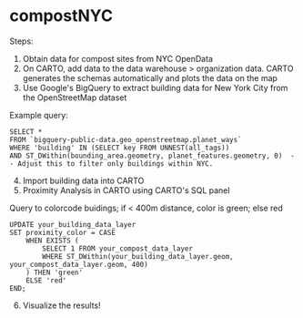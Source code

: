 # compostNYC

Steps: 
1. Obtain data for compost sites from NYC OpenData
2. On CARTO, add data to the data warehouse > organization data. CARTO generates the schemas automatically and plots the data on the map
3. Use Google's BigQuery to extract building data for New York City from the OpenStreetMap dataset

Example query:
   ```
   SELECT * 
FROM `bigquery-public-data.geo_openstreetmap.planet_ways`
WHERE 'building' IN (SELECT key FROM UNNEST(all_tags))
AND ST_DWithin(bounding_area.geometry, planet_features.geometry, 0)  -- Adjust this to filter only buildings within NYC.
```

4. Import building data into CARTO
5. Proximity Analysis in CARTO using CARTO's SQL panel

Query to colorcode buidings; if < 400m distance, color is green; else red

```
UPDATE your_building_data_layer
SET proximity_color = CASE 
    WHEN EXISTS (
        SELECT 1 FROM your_compost_data_layer
        WHERE ST_DWithin(your_building_data_layer.geom, your_compost_data_layer.geom, 400)
    ) THEN 'green'
    ELSE 'red'
END;
```

6. Visualize the results!

   
